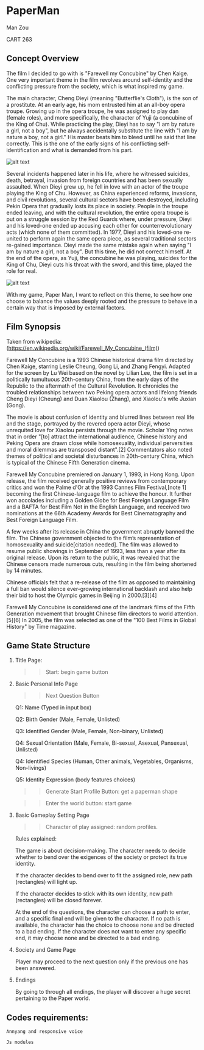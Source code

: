# PaperMan
Man Zou

CART 263

<!-- ## Video Documentation of Game (Start to End)

To avoid any changes due to window size, here is a reference video:
https://drive.google.com/file/d/1nc3JoG0tqQ_AFhjsvQ39txDfQL9iyaK8/view -->


## Concept Overview

The film I decided to go with is "Farewell my Concubine" by Chen Kaige. One very important theme in the film revolves around self-identity and the conflicting pressure from the society, which is what inspired my game. 

The main character, Cheng Dieyi (meaning "Butterflie's Cloth"), is the son of a prostitute. At an early age, his mom entrusted him at an all-boy opera troupe. Growing up in the opera troupe, he was assigned to play dan (female roles), and more specifically, the character of Yuji (a concubine of the King of Chu). While practicing the play, Dieyi has to say "I am by nature a girl, not a boy", but he always accidentally substitute the line with "I am by nature a boy, not a girl." His master beats him to bleed until he said that line correctly. This is the one of the early signs of his conflicting self-identification and what is demanded from his part.  

![alt text][douzi]

[douzi]: https://1001movienights.files.wordpress.com/2014/12/farewellmyconcubine.jpg "1"

Several incidents happened later in his life, where he witnessed suicides, death, betrayal, invasion from foreign countries and has been sexually assaulted. When Dieyi grew up, he fell in love with an actor of the troupe playing the King of Chu. However, as China experienced reforms, invasions, and civil revolutions, several cultural sectors have been destroyed, including Pekin Opera that gradually losts its place in society. People in the troupe ended leaving, and with the cultural revolution, the entire opera troupe is put on a struggle session by the Red Guards where, under pressure, Dieyi and his loved-one ended up accusing each other for counterrevolutionary acts (which none of them committed).
In 1977, Dieyi and his loved-one re-united to perform again the same opera piece, as several traditional sectors re-gained importance. Dieyi made the same mistake again when saying "I am by nature a girl, not a boy". But this time, he did not correct himself. At the end of the opera, as Yuji, the concubine he was playing, suicides for the King of Chu, Dieyi cuts his throat with the sword, and this time, played the role for real.

![alt text][dieyi]

[dieyi]: https://miro.medium.com/max/1260/0*Mbv2MkqBIkRU1EPu.jpg "2"

With my game, Paper Man, I want to reflect on this theme, to see how one choose to balance the values deeply rooted and the pressure to behave in a certain way that is imposed by external factors. 



## Film Synopsis

Taken from wikipedia: (https://en.wikipedia.org/wiki/Farewell_My_Concubine_(film))

Farewell My Concubine is a 1993 Chinese historical drama film directed by Chen Kaige, starring Leslie Cheung, Gong Li, and Zhang Fengyi. Adapted for the screen by Lu Wei based on the novel by Lilian Lee, the film is set in a politically tumultuous 20th-century China, from the early days of the Republic to the aftermath of the Cultural Revolution. It chronicles the troubled relationships between two Peking opera actors and lifelong friends Cheng Dieyi (Cheung) and Duan Xiaolou (Zhang), and Xiaolou's wife Juxian (Gong).

The movie is about confusion of identity and blurred lines between real life and the stage, portrayed by the revered opera actor Dieyi, whose unrequited love for Xiaolou persists through the movie. Scholar Ying notes that in order "[to] attract the international audience, Chinese history and Peking Opera are drawn close while homosexuality, individual perversities and moral dilemmas are transposed distant".[2] Commentators also noted themes of political and societal disturbances in 20th-century China, which is typical of the Chinese Fifth Generation cinema.

Farewell My Concubine premiered on January 1, 1993, in Hong Kong. Upon release, the film received generally positive reviews from contemporary critics and won the Palme d'Or at the 1993 Cannes Film Festival,[note 1] becoming the first Chinese-language film to achieve the honour. It further won accolades including a Golden Globe for Best Foreign Language Film and a BAFTA for Best Film Not in the English Language, and received two nominations at the 66th Academy Awards for Best Cinematography and Best Foreign Language Film.

A few weeks after its release in China the government abruptly banned the film. The Chinese government objected to the film’s representation of homosexuality and suicide[citation needed]. The film was allowed to resume public showings in September of 1993, less than a year after its original release. Upon its return to the public, it was revealed that the Chinese censors made numerous cuts, resulting in the film being shortened by 14 minutes.

Chinese officials felt that a re-release of the film as opposed to maintaining a full ban would silence ever-growing international backlash and also help their bid to host the Olympic games in Beijing in 2000.[3][4]

Farewell My Concubine is considered one of the landmark films of the Fifth Generation movement that brought Chinese film directors to world attention.[5][6] In 2005, the film was selected as one of the "100 Best Films in Global History" by Time magazine.


## Game State Structure

1. Title Page:
    
    >>Start: begin game button

2. Basic Personal Info Page

    >>Next Question Button

    Q1: Name (Typed in input box)

    Q2: Birth Gender (Male, Female, Unlisted)

    Q3: Identified Gender (Male, Female, Non-binary, Unlisted)

    Q4: Sexual Orientation (Male, Female, Bi-sexual, Asexual, Pansexual, Unlisted)

    Q4: Identified Species (Human, Other animals, Vegetables, Organisms, Non-livings)

    Q5: Identity Expression (body features choices)

    >>Generate Start Profile Button: get a paperman shape

    >>Enter the world button: start game

3. Basic Gameplay Setting Page

    >>Character of play assigned: random profiles.

    Rules explained: 

    The game is about decision-making. The character needs to decide whether to bend over the exigences of the society or protect its true identity.

    If the character decides to bend over to fit the assigned role, new path (rectangles) will light up. 

    If the character decides to stick with its own identity, new path (rectangles) will be closed forever.

    At the end of the questions, the character can choose a path to enter, and a specific final end will be given to the character. If no path is available, the character has the choice to choose none and be directed to a bad ending. If the character does not want to enter any specific end, it may choose none and be directed to a bad ending.

4. Society and Game Page

    Player may proceed to the next question only if the previous one has been answered.

5. Endings

    By going to through all endings, the player will discover a huge secret pertaining to the Paper world.


## Codes requirements:

    Annyang and responsive voice

    Js modules
